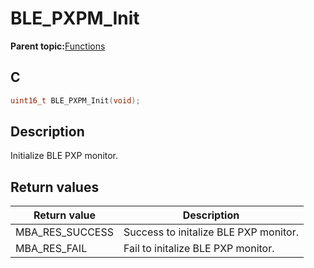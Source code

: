 # BLE\_PXPM\_Init

**Parent topic:**[Functions](GUID-3AAC9FAC-C500-4C78-92C5-AA58FA4A7442.md)

## C

```c
uint16_t BLE_PXPM_Init(void);
```

## Description

Initialize BLE PXP monitor.

## Return values

|Return value|Description|
|------------|-----------|
|MBA\_RES\_SUCCESS|Success to initalize BLE PXP monitor.|
|MBA\_RES\_FAIL|Fail to initalize BLE PXP monitor.|

